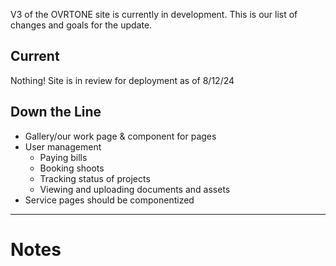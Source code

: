 V3 of the OVRTONE site is currently in development. This is our list of changes and goals for the update.

## Current
Nothing! Site is in review for deployment as of 8/12/24

## Down the Line
- Gallery/our work page & component for pages
- User management
    - Paying bills
    - Booking shoots
    - Tracking status of projects
    - Viewing and uploading documents and assets
- Service pages should be componentized

<hr>

# Notes

